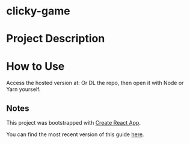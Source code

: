 # clicky-game

# Project Description

# How to Use
Access the hosted version at: 
Or DL the repo, then open it with Node or Yarn yourself.

## Notes
This project was bootstrapped with [Create React App](https://github.com/facebookincubator/create-react-app).

You can find the most recent version of this guide [here](https://github.com/facebookincubator/create-react-app/blob/master/packages/react-scripts/template/README.md).
